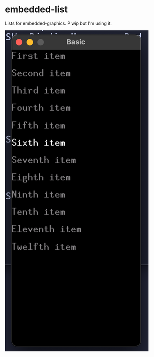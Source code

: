 # embedded-list

Lists for embedded-graphics. P wip but I'm using it.

![Basic example](.github/assets/basic.png)
